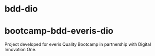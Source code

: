 
# bdd-dio

# bootcamp-bdd-everis-dio

Project developed for everis Quality Bootcamp in partnership with Digital Innovation One.
